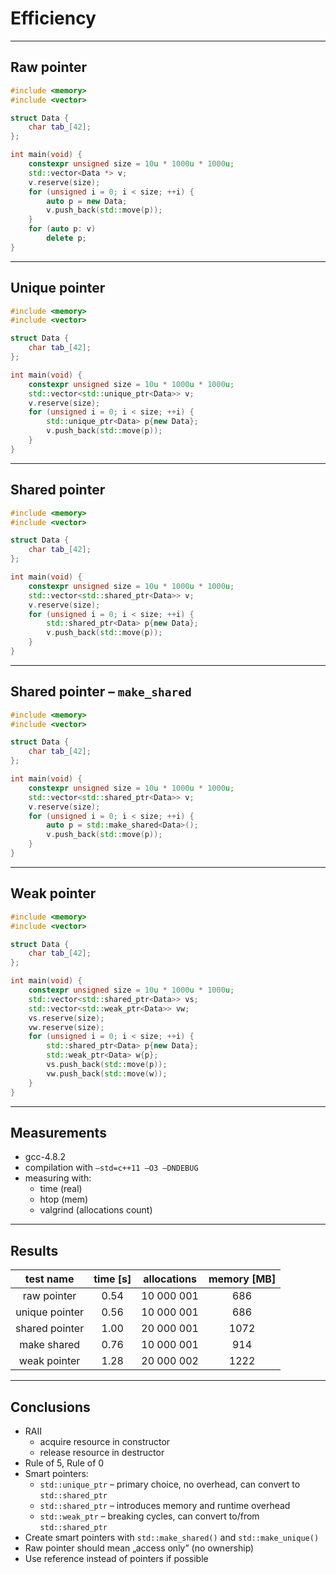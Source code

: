 ﻿<!-- .slide: data-background="#111111" -->

# Efficiency

___

## Raw pointer

```cpp
#include <memory>
#include <vector>

struct Data {
    char tab_[42];
};

int main(void) {
    constexpr unsigned size = 10u * 1000u * 1000u;
    std::vector<Data *> v;
    v.reserve(size);
    for (unsigned i = 0; i < size; ++i) {
        auto p = new Data;
        v.push_back(std::move(p));
    }
    for (auto p: v)
        delete p;
}
```

___

## Unique pointer

```cpp
#include <memory>
#include <vector>

struct Data {
    char tab_[42];
};

int main(void) {
    constexpr unsigned size = 10u * 1000u * 1000u;
    std::vector<std::unique_ptr<Data>> v;
    v.reserve(size);
    for (unsigned i = 0; i < size; ++i) {
        std::unique_ptr<Data> p{new Data};
        v.push_back(std::move(p));
    }
}
```

___

## Shared pointer

```cpp
#include <memory>
#include <vector>

struct Data {
    char tab_[42];
};

int main(void) {
    constexpr unsigned size = 10u * 1000u * 1000u;
    std::vector<std::shared_ptr<Data>> v;
    v.reserve(size);
    for (unsigned i = 0; i < size; ++i) {
        std::shared_ptr<Data> p{new Data};
        v.push_back(std::move(p));
    }
}
```

___

## Shared pointer – `make_shared`

```cpp
#include <memory>
#include <vector>

struct Data {
    char tab_[42];
};

int main(void) {
    constexpr unsigned size = 10u * 1000u * 1000u;
    std::vector<std::shared_ptr<Data>> v;
    v.reserve(size);
    for (unsigned i = 0; i < size; ++i) {
        auto p = std::make_shared<Data>();
        v.push_back(std::move(p));
    }
}
```

___

## Weak pointer

```cpp
#include <memory>
#include <vector>

struct Data {
    char tab_[42];
};

int main(void) {
    constexpr unsigned size = 10u * 1000u * 1000u;
    std::vector<std::shared_ptr<Data>> vs;
    std::vector<std::weak_ptr<Data>> vw;
    vs.reserve(size);
    vw.reserve(size);
    for (unsigned i = 0; i < size; ++i) {
        std::shared_ptr<Data> p{new Data};
        std::weak_ptr<Data> w{p};
        vs.push_back(std::move(p));
        vw.push_back(std::move(w));
    }
}
```

___

## Measurements

* <!-- .element: class="fragment fade-in" --> gcc-4.8.2
* <!-- .element: class="fragment fade-in" --> compilation with <code>–std=c++11 –O3 –DNDEBUG</code>
* <!-- .element: class="fragment fade-in" --> measuring with:
  * <!-- .element: class="fragment fade-in" --> time (real)
  * <!-- .element: class="fragment fade-in" --> htop (mem)
  * <!-- .element: class="fragment fade-in" --> valgrind (allocations count)

___

## Results

| test name      | time [s] | allocations | memory [MB] |
|:--------------:|:--------:|:-----------:|:-----------:|
| raw pointer  <!-- .element: class="fragment fade-in" -->  | 0.54    <!-- .element: class="fragment fade-in" --> | 10 000 001 <!-- .element: class="fragment fade-in" --> | 686 <!-- .element: class="fragment fade-in" -->       |
| unique pointer <!-- .element: class="fragment fade-in" --> | 0.56 <!-- .element: class="fragment fade-in" -->    | 10 000 001 <!-- .element: class="fragment fade-in" --> | 686 <!-- .element: class="fragment fade-in" -->        |
| shared pointer <!-- .element: class="fragment fade-in" --> | 1.00  <!-- .element: class="fragment fade-in" -->   | 20 000 001 <!-- .element: class="fragment fade-in" --> | 1072  <!-- .element: class="fragment fade-in" -->      |
| make shared  <!-- .element: class="fragment fade-in" -->  | 0.76 <!-- .element: class="fragment fade-in" -->    | 10 000 001 <!-- .element: class="fragment fade-in" --> | 914 <!-- .element: class="fragment fade-in" -->        |
| weak pointer <!-- .element: class="fragment fade-in" -->  | 1.28  <!-- .element: class="fragment fade-in" -->   | 20 000 002 <!-- .element: class="fragment fade-in" --> | 1222 <!-- .element: class="fragment fade-in" -->       |

___

## Conclusions

* <!-- .element: class="fragment fade-in" --> RAII
  * <!-- .element: class="fragment fade-in" --> acquire resource in constructor
  * <!-- .element: class="fragment fade-in" --> release resource in destructor
* <!-- .element: class="fragment fade-in" --> Rule of 5, Rule of 0
* <!-- .element: class="fragment fade-in" --> Smart pointers:
  * <!-- .element: class="fragment fade-in" --> <code>std::unique_ptr</code> – primary choice, no overhead, can convert to <code>std::shared_ptr</code>
  * <!-- .element: class="fragment fade-in" --> <code>std::shared_ptr</code> – introduces memory and runtime overhead
  * <!-- .element: class="fragment fade-in" --> <code>std::weak_ptr</code> – breaking cycles, can convert to/from <code>std::shared_ptr</code>
* <!-- .element: class="fragment fade-in" --> Create smart pointers with <code>std::make_shared()</code> and <code>std::make_unique()</code>
* <!-- .element: class="fragment fade-in" --> Raw pointer should mean „access only” (no ownership)
* <!-- .element: class="fragment fade-in" --> Use reference instead of pointers if possible
